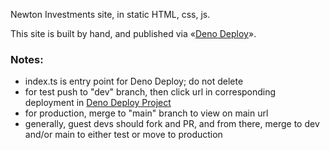 Newton Investments site, in static HTML, css, js.

This site is built by hand, and published via «[Deno Deploy](https://deno.com/deploy)». 

### Notes: 

* index.ts is entry point for Deno Deploy; do not delete
* for test push to "dev" branch, then click url in corresponding deployment in [Deno Deploy Project](https://dash.deno.com/projects/newtoninvestment-jp)
* for production, merge to "main" branch to view on main url 
* generally, guest devs should fork and PR, and from there, merge to dev and/or main to either test or move to production
